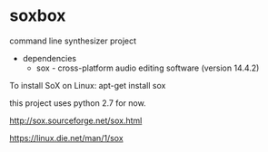 # soxbox
command line synthesizer project

* dependencies
  * sox - cross-platform audio editing software (version 14.4.2)

To install SoX on Linux:
apt-get install sox

this project uses python 2.7 for now.

http://sox.sourceforge.net/sox.html

https://linux.die.net/man/1/sox
